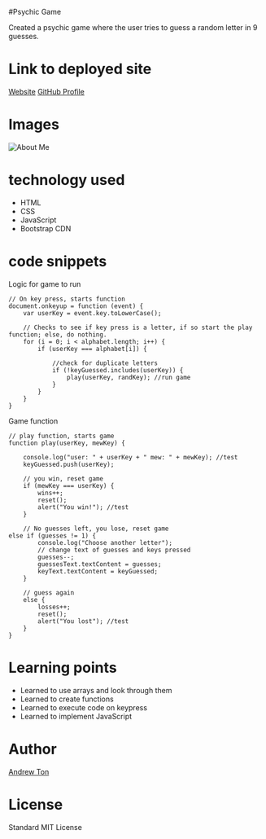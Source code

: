 <!-- Put the name of the project after the # -->
<!-- the # means h1  -->
#Psychic Game

<!-- Put a description of what the project is -->
Created a psychic game where the user tries to guess a random letter in 9 guesses.

# Link to deployed site
<!-- make a link to the deployed site --> 
<!-- [What the user will see](the link to the deployed site) -->

[Website](https://atton88.github.io/Psychic-Game/)
[GitHub Profile](https://github.com/atton88)

# Images
<!-- take a picture of the image and add it into the readme  -->
<!-- ![image title](path or link to image) -->
![About Me](\assets\images\readme1.PNG)

# technology used
<!-- make a list of technology used -->
<!-- what you used for this web app, like html css -->

<!-- 
1. First ordered list item
2. Another item
⋅⋅* Unordered sub-list. 
1. Actual numbers don't matter, just that it's a number
⋅⋅1. Ordered sub-list
4. And another item. 
-->

- HTML
- CSS
- JavaScript
- Bootstrap CDN


# code snippets
<!-- put snippets of code inside ``` ``` so it will look like code -->
<!-- if you want to put blockquotes use a > -->

Logic for game to run
```
// On key press, starts function
document.onkeyup = function (event) {
    var userKey = event.key.toLowerCase();

    // Checks to see if key press is a letter, if so start the play function; else, do nothing.
    for (i = 0; i < alphabet.length; i++) {
        if (userKey === alphabet[i]) {

            //check for duplicate letters
            if (!keyGuessed.includes(userKey)) {
                play(userKey, randKey); //run game
            }
        }
    }
}
```
Game function
```
// play function, starts game
function play(userKey, mewKey) {

    console.log("user: " + userKey + " mew: " + mewKey); //test
    keyGuessed.push(userKey);

    // you win, reset game
    if (mewKey === userKey) {
        wins++;
        reset();
        alert("You win!"); //test
    }

    // No guesses left, you lose, reset game
else if (guesses != 1) {
        console.log("Choose another letter");
        // change text of guesses and keys pressed
        guesses--;
        guessesText.textContent = guesses;
        keyText.textContent = keyGuessed;
    }

    // guess again
    else {
        losses++;
        reset();
        alert("You lost"); //test
    }
}
```

# Learning points
<!-- Learning points where you would write what you thought was helpful -->
- Learned to use arrays and look through them
- Learned to create functions
- Learned to execute code on keypress
- Learned to implement JavaScript

# Author 
<!-- make a link to the deployed site and have your name as the link -->
[Andrew Ton](https://github.com/atton88)

# License
Standard MIT License